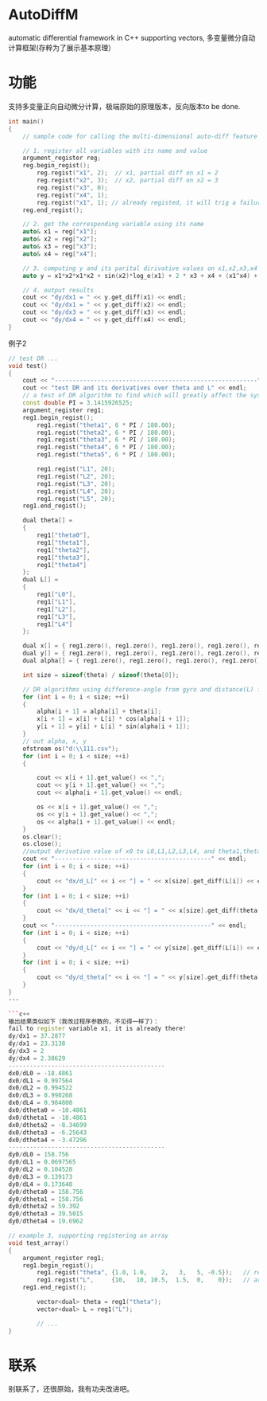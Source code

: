 # AutoDiffM
automatic differential framework in C++ supporting vectors, 多变量微分自动计算框架(存粹为了展示基本原理）

# 功能
支持多变量正向自动微分计算，极端原始的原理版本，反向版本to be done.

```cpp
int main()
{
	// sample code for calling the multi-dimensional auto-diff feature

	// 1. register all variables with its name and value
	argument_register reg;
	reg.begin_regist();
		reg.regist("x1", 2);  // x1, partial diff on x1 = 2
		reg.regist("x2", 3);  // x2, partial diff on x2 = 3
		reg.regist("x3", 0);
		reg.regist("x4", 1);
		reg.regist("x1", 1); // already registed, it will trig a failure!!!
	reg.end_regist();

	// 2. get the corresponding variable using its name
	auto& x1 = reg["x1"];
	auto& x2 = reg["x2"];
	auto& x3 = reg["x3"];
	auto& x4 = reg["x4"];

	// 3. computing y and its parital dirivative values on x1,x2,x3,x4
	auto y = x1*x2*x1*x2 + sin(x2)*log_e(x1) + 2 * x3 + x4 + (x1^x4) + log_10(x1);

	// 4. output results
	cout << "dy/dx1 = " << y.get_diff(x1) << endl;
	cout << "dy/dx1 = " << y.get_diff(x2) << endl;
	cout << "dy/dx3 = " << y.get_diff(x3) << endl;
	cout << "dy/dx4 = " << y.get_diff(x4) << endl;
}
```

例子2
```cpp
// test DR ...
void test()
{
	cout << "---------------------------------------------------------" << endl;
	cout << "test DR and its derivatives over theta and L" << endl;
	// a test of DR algorithm to find which will greatly affect the system performance.
	const double PI = 3.1415926525;
	argument_register reg1;
	reg1.begin_regist();
		reg1.regist("theta1", 6 * PI / 180.00);
		reg1.regist("theta2", 6 * PI / 180.00);
		reg1.regist("theta3", 6 * PI / 180.00);
		reg1.regist("theta4", 6 * PI / 180.00);
		reg1.regist("theta5", 6 * PI / 180.00);

		reg1.regist("L1", 20);
		reg1.regist("L2", 20);
		reg1.regist("L3", 20);
		reg1.regist("L4", 20);
		reg1.regist("L5", 20);
	reg1.end_regist();

	dual theta[] =
	{
		reg1["theta0"],
		reg1["theta1"],
		reg1["theta2"],
		reg1["theta3"],
		reg1["theta4"]
	};
	dual L[] =
	{
		reg1["L0"],
		reg1["L1"],
		reg1["L2"],
		reg1["L3"],
		reg1["L4"]
	};

	dual x[] = { reg1.zero(), reg1.zero(), reg1.zero(), reg1.zero(), reg1.zero(), reg1.zero() };  // 6 data
	dual y[] = { reg1.zero(), reg1.zero(), reg1.zero(), reg1.zero(), reg1.zero(), reg1.zero() };
	dual alpha[] = { reg1.zero(), reg1.zero(), reg1.zero(), reg1.zero(), reg1.zero(), reg1.zero() };

	int size = sizeof(theta) / sizeof(theta[0]);

	// DR algorithms using difference-angle from gyro and distance(L) from odometers
	for (int i = 0; i < size; ++i)
	{
		alpha[i + 1] = alpha[i] + theta[i];
		x[i + 1] = x[i] + L[i] * cos(alpha[i + 1]);
		y[i + 1] = y[i] + L[i] * sin(alpha[i + 1]);
	}
	// out alpha, x, y
	ofstream os("d:\\111.csv");
	for (int i = 0; i < size; ++i)
	{

		cout << x[i + 1].get_value() << ",";
		cout << y[i + 1].get_value() << ",";
		cout << alpha[i + 1].get_value() << endl;

		os << x[i + 1].get_value() << ",";
		os << y[i + 1].get_value() << ",";
		os << alpha[i + 1].get_value() << endl;
	}
	os.clear();
	os.close();
	//output derivative value of x0 to L0,L1,L2,L3,L4, and theta1,theta2,theta3,theta4,theta5
	cout << "--------------------------------------------" << endl;
	for (int i = 0; i < size; ++i)
	{
		cout << "dx/d_L[" << i << "] = " << x[size].get_diff(L[i]) << endl;
	}
	for (int i = 0; i < size; ++i)
	{
		cout << "dx/d_theta[" << i << "] = " << x[size].get_diff(theta[i]) << endl;
	}
	cout << "--------------------------------------------" << endl;
	for (int i = 0; i < size; ++i)
	{
		cout << "dy/d_L[" << i << "] = " << y[size].get_diff(L[i]) << endl;
	}
	for (int i = 0; i < size; ++i)
	{
		cout << "dy/d_theta[" << i << "] = " << y[size].get_diff(theta[i]) << endl;
	}
}
···

```c++
输出结果类似如下（我改过程序参数的，不见得一样了）：
fail to register variable x1, it is already there!
dy/dx1 = 37.2877
dy/dx1 = 23.3138
dy/dx3 = 2
dy/dx4 = 2.38629
--------------------------------------------
dx0/dL0 = -18.4861
dx0/dL1 = 0.997564
dx0/dL2 = 0.994522
dx0/dL3 = 0.990268
dx0/dL4 = 0.984808
dx0/dtheta0 = -18.4861
dx0/dtheta1 = -18.4861
dx0/dtheta2 = -8.34699
dx0/dtheta3 = -6.25643
dx0/dtheta4 = -3.47296
--------------------------------------------
dy0/dL0 = 158.756
dy0/dL1 = 0.0697565
dy0/dL2 = 0.104528
dy0/dL3 = 0.139173
dy0/dL4 = 0.173648
dy0/dtheta0 = 158.756
dy0/dtheta1 = 158.756
dy0/dtheta2 = 59.392
dy0/dtheta3 = 39.5015
dy0/dtheta4 = 19.6962
```
```c++
// example 3, supporting registering an array
void test_array()
{
	argument_register reg1;
	reg1.begin_regist();
		reg1.regist("theta", {1.0, 1.0,    2,   3,   5, -0.5});   // register an array with name "theta" and its data as {1.0, 1.0,    2,   3,   5, -0.5}
		reg1.regist("L",     {10,   10, 10.5,  1.5,  0,    0});   // array an array with name "L"
	reg1.end_regist();

        vector<dual> theta = reg1("theta");                              // to use array "theta"
        vector<dual> L = reg1("L");                                      // to use array "L"

        // ...
}
```


# 联系
别联系了，还很原始，我有功夫改进吧。 
